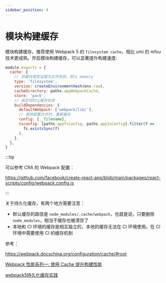 ```yaml
---
sidebar_position: 4
---
```


# 模块构建缓存

模块构建缓存，推荐使用 Webpack 5 的 `filesystem cache`，相比 umi 的 mfsu 技术更成熟。开启模块构建缓存，可以显著提升构建速度:

```js
module.exports = {
  cache: {
    // 将缓存类型设置为文件系统，默认 memory
    type: 'filesystem',
    version: createEnvironmentHash(env.raw),
    cacheDirectory: paths.appWebpackCache,
    store: 'pack',
    // 指定何时让缓存失效
    buildDependencies: {
      defaultWebpack: ['webpack/lib/'],
      // 更改配置文件时，重新缓存
      config: [__filename],
      tsconfig: [paths.appTsConfig, paths.appJsConfig].filter(f =>
        fs.existsSync(f)
      ),
    },
  },
}
```

:::tip

可以参考 CRA 的 Webpack 配置：

https://github.com/facebook/create-react-app/blob/main/packages/react-scripts/config/webpack.config.js

:::

关于持久化缓存，有两个地方需要注意：

- 默认缓存的路径是 `node_modules/.cache/webpack`，也就是说，只要删除 `node_modules`，相当于缓存也被清空了
- 本地和 CI 环境的缓存是相互独立的，本地的缓存无法在 CI 环境使用。在 CI 环境中需要使用 CI 的缓存机制

参考：

https://webpack.docschina.org/configuration/cache/#root

[Webpack 性能系列一: 使用 Cache 提升构建性能](https://mp.weixin.qq.com/s/mpF6W-4dElu0UPed03oJQw)

[webpack5持久化缓存实践](https://juejin.cn/post/7055109923746611208)
